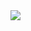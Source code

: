 <img src="http://wiki.stat.ucla.edu/socr/uploads/a/a2/JAVA_animated.gif" style="vertical-align:bottom">
